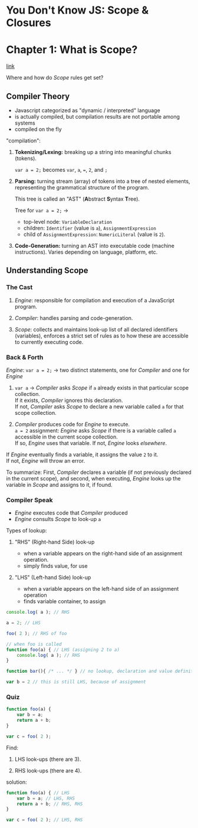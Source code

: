 ﻿# You Don't Know JS: Scope & Closures
# Chapter 1: What is Scope?
[link](https://github.com/getify/You-Dont-Know-JS/blob/master/scope%20%26%20closures/ch1.md)

Where and how do *Scope* rules get set?

## Compiler Theory

* Javascript categorized as "dynamic / interpreted" language
* is actually compiled, but compilation results are not portable among systems
* compiled on the fly

"compilation":

1. **Tokenizing/Lexing:** breaking up a string into meaningful chunks (tokens). 

	`var a = 2;` becomes `var`, `a`, `=`, `2`, and `;`

2. **Parsing:** turning stream (array) of tokens into a tree of nested elements, representing the grammatical structure of the program. 

	This tree is called an "AST" (<b>A</b>bstract <b>S</b>yntax <b>T</b>ree).

    Tree for `var a = 2;` ->  
    * top-level node: `VariableDeclaration`  
    * children: `Identifier` (value is `a`), `AssignmentExpression`  
    * child of `AssignmentExpression`: `NumericLiteral` (value is `2`).

3. **Code-Generation:** turning an AST into executable code (machine instructions). Varies depending on language, platform, etc.

## Understanding Scope

### The Cast

1. *Engine*: responsible for compilation and execution of a JavaScript program.

2. *Compiler*: handles parsing and code-generation.

3. *Scope*: collects and maintains look-up list of all declared identifiers (variables), enforces a strict set of rules as to how these are accessible to currently executing code.

### Back & Forth

*Engine*: `var a = 2;` -> two distinct statements, one for *Compiler* and one for *Engine*

1. `var a` -> *Compiler* asks *Scope* if `a` already exists in that particular scope collection.  
If it exists, *Compiler* ignores this declaration.  
If not, *Compiler* asks *Scope* to declare a new variable called `a` for that scope collection.

2. *Compiler* produces code for *Engine* to execute.  
`a = 2` assignment: *Engine* asks *Scope* if there is a variable called `a` accessible in the current scope collection.  
If so, *Engine* uses that variable. If not, *Engine* looks *elsewhere*.

If *Engine* eventually finds a variable, it assigns the value `2` to it.  
If not, *Engine* will throw an error.

To summarize: First, *Compiler* declares a variable (if not previously declared in the current scope), and second, when executing, *Engine* looks up the variable in *Scope* and assigns to it, if found.

### Compiler Speak

- *Engine* executes code that *Compiler* produced
- *Engine* consults *Scope* to look-up `a`

Types of lookup:

1. "RHS" (Right-hand Side) look-up
	- when a variable appears on the right-hand side of an assignment operation.
	- simply finds value, for use

2. "LHS" (Left-hand Side) look-up
	- when a variable appears on the left-hand side of an assignment operation
	- finds variable container, to assign

```js
console.log( a ); // RHS

a = 2; // LHS

foo( 2 ); // RHS of foo

// when foo is called
function foo(a) { // LHS (assigning 2 to a)
	console.log( a ); // RHS
}

function bar(){ /* ... */ } // no lookup, declaration and value definition are handled during compilation

var b = 2 // this is still LHS, because of assignment
```

### Quiz

```js
function foo(a) {
	var b = a;
	return a + b;
}

var c = foo( 2 );
```

Find:

1. LHS look-ups (there are 3).

2. RHS look-ups (there are 4).

solution:
```js
function foo(a) { // LHS
	var b = a; // LHS, RHS
	return a + b; // RHS, RHS
}

var c = foo( 2 ); // LHS, RHS
```